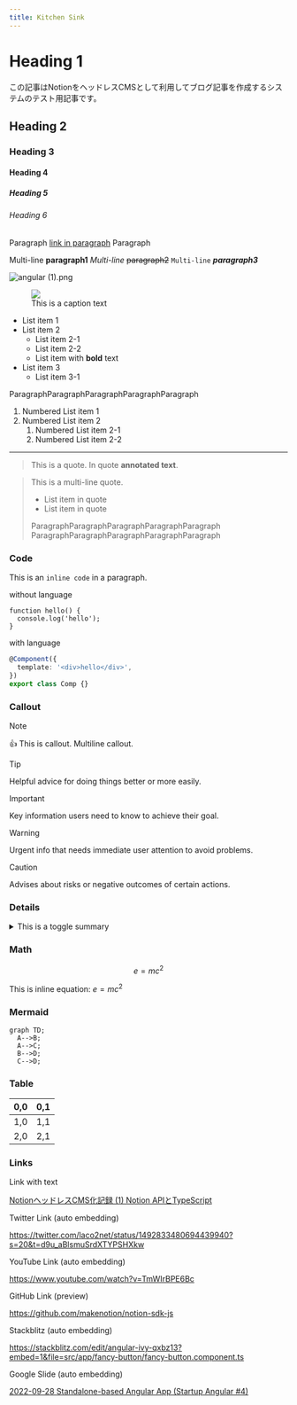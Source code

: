 ```yaml
---
title: Kitchen Sink
---
```


# Heading 1

この記事はNotionをヘッドレスCMSとして利用してブログ記事を作成するシステムのテスト用記事です。

## Heading 2

### Heading 3

#### Heading 4

##### Heading 5

###### Heading 6

Paragraph [link in paragraph](https://www.google.com) Paragraph

Multi-line **paragraph1**
_Multi-line_ ~~paragraph2~~
`Multi-line` **_paragraph3_**

![angular (1).png](https://placehold.co/600x400)

<figure>
  <img src="https://placehold.co/600x400">
  <figcaption>This is a caption text</figcaption>
</figure>

- List item 1
- List item 2
  - List item 2-1
  - List item 2-2
  - List item with **bold** text
- List item 3
  - List item 3-1

ParagraphParagraphParagraphParagraphParagraph

1. Numbered List item 1
2. Numbered List item 2
   1. Numbered List item 2-1
   2. Numbered List item 2-2

---

> This is a quote. In quote **annotated text**.

> This is a multi-line quote.
>
> - List item in quote
> - List item in quote
>
> ParagraphParagraphParagraphParagraphParagraph
> ParagraphParagraphParagraphParagraphParagraph

### Code

This is an `inline code` in a paragraph.

without language

```
function hello() {
  console.log('hello');
}
```

with language

```ts
@Component({
  template: '<div>hello</div>',
})
export class Comp {}
```

### Callout

> [!NOTE]
> :+1: This is callout.
> Multiline callout.

> [!TIP]
> Helpful advice for doing things better or more easily.

> [!IMPORTANT]
> Key information users need to know to achieve their goal.

> [!WARNING]
> Urgent info that needs immediate user attention to avoid problems.

> [!CAUTION]
> Advises about risks or negative outcomes of certain actions.

### Details

<details>

<summary> This is a toggle summary </summary>

### Inner toggle

Here is the _inner toggle._
Image in toggle
![](https://placehold.co/600x400)

</details>

### Math

$$
e=mc^2
$$

This is inline equation: $e=mc^2$

### Mermaid

```mermaid
graph TD;
  A-->B;
  A-->C;
  B-->D;
  C-->D;
```

### Table

| 0,0 | 0,1 |
| --- | --- |
| 1,0 | 1,1 |
| 2,0 | 2,1 |

### Links

Link with text

[NotionヘッドレスCMS化記録 (1) Notion APIとTypeScript](https://blog.lacolaco.net/2022/02/notion-headless-cms-1/)

Twitter Link (auto embedding)

https://twitter.com/laco2net/status/1492833480694439940?s=20&t=d9u_aBlsmuSrdXTYPSHXkw

YouTube Link (auto embedding)

https://www.youtube.com/watch?v=TmWIrBPE6Bc

GitHub Link (preview)

https://github.com/makenotion/notion-sdk-js

Stackblitz (auto embedding)

https://stackblitz.com/edit/angular-ivy-qxbz13?embed=1&file=src/app/fancy-button/fancy-button.component.ts

Google Slide (auto embedding)

[2022-09-28 Standalone-based Angular App (Startup Angular #4)](https://docs.google.com/presentation/d/e/2PACX-1vRI8Y64QSxw7obQQ_B6Zztyf6NvumARR2t6rWDLpipqcXfBeSssi63dsut3PUCQyUeLj6chqlO7ODOT/pub)
